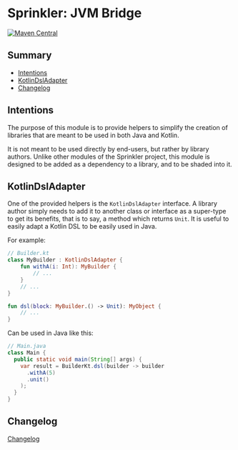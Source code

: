 # Sprinkler: JVM Bridge

[![Maven Central](https://img.shields.io/maven-central/v/com.black-kamelia.sprinkler/jvm-bridge)](https://central.sonatype.com/artifact/com.black-kamelia.sprinkler/jvm-bridge)

## Summary

- [Intentions](#intentions)
- [KotlinDslAdapter](#kotlindsladapter)
- [Changelog](#changelog)

## Intentions

The purpose of this module is to provide helpers to simplify the creation of libraries that are meant to be used in
both Java and Kotlin. 

It is not meant to be used directly by end-users, but rather by library authors. Unlike other
modules of the Sprinkler project, this module is designed to be added as a dependency to a library, and to be shaded
into it.

## KotlinDslAdapter

One of the provided helpers is the `KotlinDslAdapter` interface. A library author simply needs to add it to another
class or interface as a super-type to get its benefits, that is to say, a method which returns `Unit`. It is useful
to easily adapt a Kotlin DSL to be easily used in Java.

For example:
```kt
// Builder.kt
class MyBuilder : KotlinDslAdapter {
    fun withA(i: Int): MyBuilder {
        // ...
    }
    // ...
}

fun dsl(block: MyBuilder.() -> Unit): MyObject {
    // ...
}
```

Can be used in Java like this:
```java
// Main.java
class Main {
  public static void main(String[] args) {
    var result = BuilderKt.dsl(builder -> builder
      .withA(5)
      .unit()
    );
  }
}
```

## Changelog

[Changelog](CHANGELOG.md)
